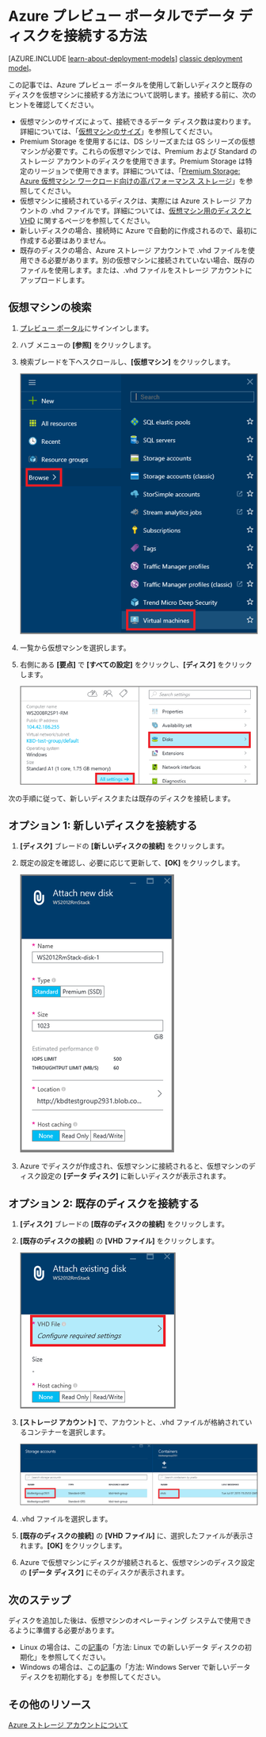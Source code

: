 <properties
	pageTitle="データ ディスクを接続する |Microsoft Azure"
	description="Azure プレビュー ポータルでリソース マネージャーデプロイ モデルを使用して、新規または既存のデータ ディスクを VM に接続する方法。"
	services="virtual-machines"
	documentationCenter=""
	authors="cynthn"
	manager="timlt"
	editor=""
	tags="azure-resource-manager"/>

<tags
	ms.service="virtual-machines"
	ms.workload="infrastructure-services"
	ms.tgt_pltfrm="vm-multiple"
	ms.devlang="na"
	ms.topic="article"
	ms.date="09/14/2015"
	ms.author="cynthn"/>

# Azure プレビュー ポータルでデータ ディスクを接続する方法

[AZURE.INCLUDE [learn-about-deployment-models](../../includes/learn-about-deployment-models-rm-include.md)] [classic deployment model](storage-windows-attach-disk.md)。

この記事では、Azure プレビュー ポータルを使用して新しいディスクと既存のディスクを仮想マシンに接続する方法について説明します。接続する前に、次のヒントを確認してください。

- 仮想マシンのサイズによって、接続できるデータ ディスク数は変わります。詳細については、「[仮想マシンのサイズ](virtual-machines-size-specs.md)」を参照してください。
- Premium Storage を使用するには、DS シリーズまたは GS シリーズの仮想マシンが必要です。これらの仮想マシンでは、Premium および Standard のストレージ アカウントのディスクを使用できます。Premium Storage は特定のリージョンで使用できます。詳細については、「[Premium Storage: Azure 仮想マシン ワークロード向けの高パフォーマンス ストレージ](../storage/storage-premium-storage-preview-portal.md)」を参照してください。
- 仮想マシンに接続されているディスクは、実際には Azure ストレージ アカウントの .vhd ファイルです。詳細については、[仮想マシン用のディスクと VHD](virtual-machines-disks-vhds.md) に関するページを参照してください。
- 新しいディスクの場合、接続時に Azure で自動的に作成されるので、最初に作成する必要はありません。
- 既存のディスクの場合、Azure ストレージ アカウントで .vhd ファイルを使用できる必要があります。別の仮想マシンに接続されていない場合、既存のファイルを使用します。または、.vhd ファイルをストレージ アカウントにアップロードします。

## 仮想マシンの検索

1. [プレビュー ポータル](https://portal.azure.com)にサインインします。

2. ハブ メニューの **[参照]** をクリックします。

3. 検索ブレードを下へスクロールし、**[仮想マシン]** をクリックします。

	![仮想マシンのサイズ](./media/virtual-machines-attach-disk-preview/search-blade-preview-portal.png)

4.	一覧から仮想マシンを選択します。

5. 右側にある **[要点]** で **[すべての設定]** をクリックし、**[ディスク]** をクリックします。

	![ディスク設定を開く](./media/virtual-machines-attach-disk-preview/find-disk-settings.png)

次の手順に従って、新しいディスクまたは既存のディスクを接続します。

## オプション 1: 新しいディスクを接続する

1.	**[ディスク]** ブレードの **[新しいディスクの接続]** をクリックします。

2.	既定の設定を確認し、必要に応じて更新して、**[OK]** をクリックします。

 	![ディスク設定を確認する](./media/virtual-machines-attach-disk-preview/attach-new.png)

3.	Azure でディスクが作成され、仮想マシンに接続されると、仮想マシンのディスク設定の **[データ ディスク]** に新しいディスクが表示されます。

## オプション 2: 既存のディスクを接続する

1.	**[ディスク]** ブレードの **[既存のディスクの接続]** をクリックします。

2.	**[既存のディスクの接続]** の **[VHD ファイル]** をクリックします。

	![既存のディスクを接続する](./media/virtual-machines-attach-disk-preview/attach-existing.png)

3.	**[ストレージ アカウント]** で、アカウントと、.vhd ファイルが格納されているコンテナーを選択します。

	![VHD の場所を検索する](./media/virtual-machines-attach-disk-preview/find-storage-container.png)

4.	.vhd ファイルを選択します。

5.	**[既存のディスクの接続]** の **[VHD ファイル]** に、選択したファイルが表示されます。**[OK]** をクリックします。

6.	Azure で仮想マシンにディスクが接続されると、仮想マシンのディスク設定の **[データ ディスク]** にそのディスクが表示されます。

## 次のステップ

ディスクを追加した後は、仮想マシンのオペレーティング システムで使用できるように準備する必要があります。

- Linux の場合は、この[記事](virtual-machines-linux-how-to-attach-disk.md)の「方法: Linux での新しいデータ ディスクの初期化」を参照してください。
- Windows の場合は、この[記事](storage-windows-attach-disk.md)の「方法: Windows Server で新しいデータ ディスクを初期化する」を参照してください。

## その他のリソース

[Azure ストレージ アカウントについて]

<!--Link references-->

[Azure ストレージ アカウントについて]: ../storage-whatis-account/

<!---HONumber=Oct15_HO3-->